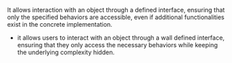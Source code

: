 It allows interaction with an object through a defined interface, ensuring that only the specified behaviors are accessible, even if additional functionalities exist in the concrete implementation.
- it allows users to interact with an object through a wall defined interface, ensuring that they only access the necessary behaviors while keeping the underlying complexity hidden.
